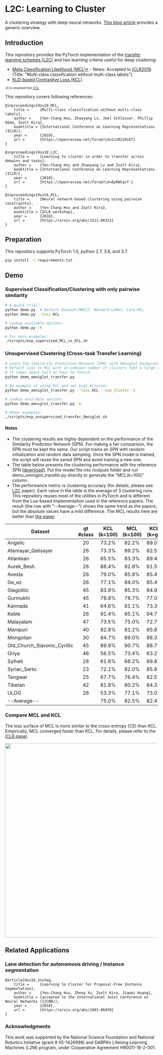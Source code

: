 # L2C: Learning to Cluster

A clustering strategy with deep neural networks. [This blog article](https://mlatgt.blog/2018/04/29/learning-to-cluster/) provides a generic overview.

## Introduction
This repository provides the PyTorch implementation of the [transfer learning schemes (L2C)](https://arxiv.org/abs/1711.10125) and two learning criteria useful for deep clustering:
- [Meta Classification Likelihood (MCL)*](https://arxiv.org/abs/1901.00544) - News: Accepted to [ICLR2019](https://openreview.net/forum?id=SJzR2iRcK7) (Title: "Multi-class classification without multi-class labels").
- [KLD-based Contrastive Loss (KCL)](https://arxiv.org/abs/1511.06321)

<sub><sup>*It is renamed from [CCL](https://arxiv.org/abs/1806.11078)</sup></sub>

This repository covers following references:
```
@inproceedings{Hsu19_MCL,
	title =	    {Multi-class classification without multi-class labels},
	author =    {Yen-Chang Hsu, Zhaoyang Lv, Joel Schlosser, Phillip Odom, Zsolt Kira},
	booktitle = {International Conference on Learning Representations (ICLR)},
	year =      {2019},
	url =       {https://openreview.net/forum?id=SJzR2iRcK7}
}

@inproceedings{Hsu18_L2C,
	title =     {Learning to cluster in order to transfer across domains and tasks},
	author =    {Yen-Chang Hsu and Zhaoyang Lv and Zsolt Kira},
	booktitle = {International Conference on Learning Representations (ICLR)},
	year =      {2018},
	url =       {https://openreview.net/forum?id=ByRWCqvT-}
}

@inproceedings{Hsu16_KCL,
	title =	    {Neural network-based clustering using pairwise constraints},
	author =    {Yen-Chang Hsu and Zsolt Kira},
	booktitle = {ICLR workshop},
	year =      {2016},
	url =       {https://arxiv.org/abs/1511.06321}
}
```

## Preparation
This repository supports PyTorch 1.0, python 2.7, 3.6, and 3.7.

```bash
pip install -r requirements.txt
```
## Demo
### Supervised Classification/Clustering with only pairwise similarity
```bash
# A quick trial:
python demo.py  # Default Dataset:MNIST, Network:LeNet, Loss:MCL
python demo.py --loss KCL

# Lookup available options:
python demo.py -h

# For more examples:
./scripts/exp_supervised_MCL_vs_KCL.sh
```
### Unsupervised Clustering (Cross-task Transfer Learning)
```bash
# Learn the Similarity Prediction Network (SPN) with Omniglot_background and then transfer to the 20 alphabets in Omniglot_evaluation.
# Default loss is MCL with an unknown number of clusters (Set a large cluster number, i.e., k=100)
# It takes about half an hour to finish.
python demo_omniglot_transfer.py

# An example of using KCL and set k=gt_#cluster
python demo_omniglot_transfer.py --loss KCL --num_cluster -1

# Lookup available options:
python demo_omniglot_transfer.py -h

# Other examples:
./scripts/exp_unsupervised_transfer_Omniglot.sh
```
#### Notes

- The clustering results are highly dependent on the performance of the Similarity Prediction Network (SPN). For making a fair comparison, the SPN must be kept the same. Our script trains an SPN with random initialization and random data sampling. Once the SPN model is trained, the script will reuse the saved SPN and avoid training a new one. 
- The table below presents the clustering performance with the reference SPN [[download]](https://drive.google.com/file/d/1b-TU3lT1GOaMV8Z4DehFAGyOkHJayLF1/view?usp=sharing). Put the model file into /outputs folder and run demo_omniglot_transfer.py directly to generate the "MCL(k=100)" column.
- The performance metric is clustering accuracy (for details, please see [L2C](https://arxiv.org/abs/1711.10125) paper). Each value in the table is the average of 3 clustering runs. This repository reuses most of the utilities in PyTorch and is different from the Lua-based implementation used in the reference papers. The result (the row with "--Average--") shows the same trend as the papers, but the absolute values have a mild difference. The MCL results here are better than [the paper](https://arxiv.org/abs/1901.00544).

Dataset | gt #class | KCL (k=100) | MCL (k=100) | KCL (k=gt) | MCL (k=gt)
--- | :---: | :---: | :---: | :---: | :---:
Angelic                        |20|73.2%|82.2%|89.0%|91.7%
Atemayar_Qelisayer             |26|73.3%|89.2%|82.5%|86.0%
Atlantean                      |26|65.5%|83.3%|89.4%|93.5%
Aurek_Besh                     |26|88.4%|92.8%|91.5%|92.4%
Avesta                         |26|79.0%|85.8%|85.4%|86.1%
Ge_ez                          |26|77.1%|84.0%|85.4%|86.6%
Glagolitic                     |45|83.9%|85.3%|84.9%|87.4%
Gurmukhi                       |45|78.8%|78.7%|77.0%|78.0%
Kannada                        |41|64.6%|81.1%|73.3%|81.2%
Keble                          |26|91.4%|95.1%|94.7%|94.3%
Malayalam                      |47|73.5%|75.0%|72.7%|73.0%
Manipuri                       |40|82.8%|81.2%|85.8%|81.5%
Mongolian                      |30|84.7%|89.0%|88.3%|90.2%
Old_Church_Slavonic_Cyrillic   |45|89.9%|90.7%|88.7%|89.8%
Oriya                          |46|56.5%|73.4%|63.2%|75.3%
Sylheti                        |28|61.8%|68.2%|69.8%|80.6%
Syriac_Serto                   |23|72.1%|82.0%|85.8%|89.8%
Tengwar                        |25|67.7%|76.4%|82.5%|85.5%
Tibetan                        |42|81.8%|80.2%|84.3%|81.9%
ULOG                           |26|53.3%|77.1%|73.0%|89.1%
--Average--                    |  |75.0%|82.5%|82.4%|85.7%

### Compare MCL and KCL

The loss surface of MCL is more similar to the cross-entropy (CE) than KCL. Empirically, MCL converged faster than KCL. For details, please refer to the [ICLR paper](https://openreview.net/forum?id=SJzR2iRcK7).

<a href="https://openreview.net/pdf?id=SJzR2iRcK7"><img src="fig/loss_surface_compare.png" width="640"></a>

## Related Applications
### Lane detection for autonomous driving / Instance segmentation
```
@article{Hsu18_InsSeg,
	title =     {Learning to Cluster for Proposal-Free Instance Segmentation},
	author =    {Yen-Chang Hsu, Zheng Xu, Zsolt Kira, Jiawei Huang},
	booktitle = {accepted to the International Joint Conference on Neural Networks (IJCNN)},
	year =      {2018},
	url =       {https://arxiv.org/abs/1803.06459}
}
```

### Acknowledgments
This work was supported by the National Science Foundation and National Robotics Initiative (grant # IIS-1426998) and DARPA’s Lifelong Learning Machines (L2M) program, under Cooperative Agreement HR0011-18-2-001.
